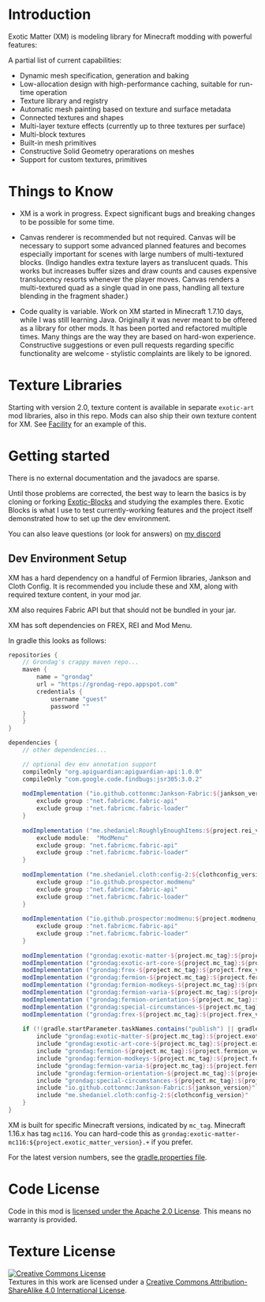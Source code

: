 # Introduction
Exotic Matter (XM) is modeling library for Minecraft modding with powerful features:

A partial list of current capabilities: 
* Dynamic mesh specification, generation and baking
* Low-allocation design with high-performance caching, suitable for run-time operation
* Texture library and registry
* Automatic mesh painting based on texture and surface metadata
* Connected textures and shapes
* Multi-layer texture effects (currently up to three textures per surface)
* Multi-block textures
* Built-in mesh primitives
* Constructive Solid Geometry operarations on meshes
* Support for custom textures, primitives

# Things to Know
* XM is a work in progress. Expect significant bugs and breaking changes to be possible for some time.

* Canvas renderer is recommended but not required.  Canvas will be necessary to support some advanced planned features and becomes especially important for scenes with large numbers of multi-textured blocks. (Indigo handles extra texture layers as translucent quads. This works but increases buffer sizes and draw counts and causes expensive translucency resorts whenever the player moves. Canvas renders a multi-textured quad as a single quad in one pass, handling all texture blending in the fragment shader.)

* Code quality is variable.  Work on XM started in Minecraft 1.7.10 days, while I was still learning Java. 
Originally it was never meant to be offered as a library for other mods. It has been ported and refactored multiple times. Many things are the way they are based on hard-won experience. Constructive suggestions or even pull requests regarding specific functionality are welcome - stylistic complaints are likely to be ignored. 

# Texture Libraries
Starting with version 2.0, texture content is available in separate `exotic-art` mod libraries, also in this repo. Mods can also ship their own texture content for XM. See [Facility](https://github.com/grondag/facility) for an example of this.

# Getting started
There is no external documentation and the javadocs are sparse.

Until those problems are corrected, the best way to learn the basics is by cloning or forking [Exotic-Blocks](https://github.com/grondag/exotic-blocks) and studying the examples there.  Exotic Blocks is what I use to test currently-working features and the project itself demonstrated how to set up the dev environment.

You can also leave questions (or look for answers) on [my discord](https://discord.gg/7NaqR2e)

## Dev Environment Setup

XM has a hard dependency on a handful of Fermion libraries, Jankson and Cloth Config. It is recommended you include these and XM, along with required texture content, in your mod jar.   

XM also requires Fabric API but that should not be bundled in your jar. 

XM has soft dependencies on FREX, REI and Mod Menu.

In gradle this looks as follows:

```gradle
repositories {
    // Grondag's crappy maven repo...
    maven {
        name = "grondag"
        url = "https://grondag-repo.appspot.com"
        credentials {
            username "guest"
            password ""
	}
    }
}

dependencies {
    // other dependencies...

    // optional dev env annotation support
    compileOnly "org.apiguardian:apiguardian-api:1.0.0"
    compileOnly "com.google.code.findbugs:jsr305:3.0.2"
		
    modImplementation ("io.github.cottonmc:Jankson-Fabric:${jankson_version}") {
        exclude group :"net.fabricmc.fabric-api"
        exclude group :"net.fabricmc.fabric-loader"
    }
    
    modImplementation ("me.shedaniel:RoughlyEnoughItems:${project.rei_version}") {
        exclude module:  "ModMenu"
        exclude group: "net.fabricmc.fabric-api"
        exclude group :"net.fabricmc.fabric-loader"
	}
    
    modImplementation ("me.shedaniel.cloth:config-2:${clothconfig_version}") {
        exclude group :"io.github.prospector.modmenu"
        exclude group :"net.fabricmc.fabric-api"
        exclude group :"net.fabricmc.fabric-loader"
    }
	
    modImplementation ("io.github.prospector:modmenu:${project.modmenu_version}") {
        exclude group :"net.fabricmc.fabric-api"
        exclude group :"net.fabricmc.fabric-loader"
    }
    
    modImplementation ("grondag:exotic-matter-${project.mc_tag}:${project.exotic_matter_version}.+") { transitive = false }
    modImplementation ("grondag:exotic-art-core-${project.mc_tag}:${project.exotic_art_core_version}.+") { transitive = false }
    modImplementation ("grondag:frex-${project.mc_tag}:${project.frex_version}.+") { transitive = false }
    modImplementation ("grondag:fermion-${project.mc_tag}:${project.fermion_version}.+") { transitive = false }
    modImplementation ("grondag:fermion-modkeys-${project.mc_tag}:${project.fermion_modkeys_version}.+") { transitive = false }
    modImplementation ("grondag:fermion-varia-${project.mc_tag}:${project.fermion_varia_version}.+") { transitive = false }
    modImplementation ("grondag:fermion-orientation-${project.mc_tag}:${project.fermion_orientation_version}.+") { transitive = false }
    modImplementation ("grondag:special-circumstances-${project.mc_tag}:${project.special_circumstances_version}.+") { transitive = false }
    modImplementation ("grondag:frex-${project.mc_tag}:${project.frex_version}.+") { transitive = false }
	
    if (!(gradle.startParameter.taskNames.contains("publish") || gradle.startParameter.taskNames.contains("publishToMavenLocal"))) {
        include "grondag:exotic-matter-${project.mc_tag}:${project.exotic_matter_version}.+"
        include "grondag:exotic-art-core-${project.mc_tag}:${project.exotic_art_core_version}.+"
        include "grondag:fermion-${project.mc_tag}:${project.fermion_version}.+"
        include "grondag:fermion-modkeys-${project.mc_tag}:${project.fermion_modkeys_version}.+"
        include "grondag:fermion-varia-${project.mc_tag}:${project.fermion_varia_version}.+"
        include "grondag:fermion-orientation-${project.mc_tag}:${project.fermion_orientation_version}.+"
        include "grondag:special-circumstances-${project.mc_tag}:${project.special_circumstances_version}.+"
        include "io.github.cottonmc:Jankson-Fabric:${jankson_version}"
        include "me.shedaniel.cloth:config-2:${clothconfig_version}"
    }
}
```

XM is built for specific Minecraft versions, indicated by `mc_tag`. Minecraft 1.16.x has tag `mc116`.  You can hard-code this as `grondag:exotic-matter-mc116:${project.exotic_matter_version}.+` if you prefer. 

For the latest version numbers, see the [gradle.properties file](https://github.com/grondag/exotic-matter-2/blob/master/gradle.properties).

# Code License
Code in this mod is [licensed under the Apache 2.0 License](http://www.apache.org/licenses/LICENSE-2.0). This means no warranty is provided.

# Texture License
<a rel="license" href="http://creativecommons.org/licenses/by-sa/4.0/"><img alt="Creative Commons License" style="border-width:0" src="https://i.creativecommons.org/l/by-sa/4.0/88x31.png" /></a><br />Textures in this work are licensed under a <a rel="license" href="http://creativecommons.org/licenses/by-sa/4.0/">Creative Commons Attribution-ShareAlike 4.0 International License</a>.

